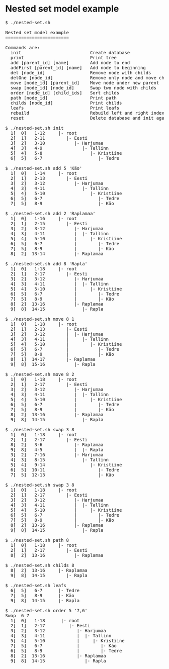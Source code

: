Nested set model example
========================


<pre>
$ ./nested-set.sh

Nested set model example
========================

Commands are:
  init                          Create database
  print                         Print tree
  add [parent_id] [name]        Add node to end
  addFirst [parent_id] [name]   Add node to beginning
  del [node_id]                 Remove node with childs
  delOne [node_id]              Remove only node and move childs under parent
  move [node_id] [parent_id]    Move node under new parent
  swap [node_id] [node_id]      Swap two node with childs
  order [node_id] [child_ids]   Sort childs
  path [node_id]                Print path
  childs [node_id]              Print childs
  leafs                         Print leafs
  rebuild                       Rebuild left and right indexes
  reset                         Delete database and init again

$ ./nested-set.sh init
  1[  0]   1-12     |- root
  2[  1]   2-11        |- Eesti
  3[  2]   3-10           |- Harjumaa
  4[  3]   4-9               |- Tallinn
  5[  4]   5-8                  |- Kristiine
  6[  5]   6-7                     |- Tedre

$ ./nested-set.sh add 5 'Käo'
  1[  0]   1-14     |- root
  2[  1]   2-13        |- Eesti
  3[  2]   3-12           |- Harjumaa
  4[  3]   4-11              |- Tallinn
  5[  4]   5-10                 |- Kristiine
  6[  5]   6-7                     |- Tedre
  7[  5]   8-9                     |- Käo

$ ./nested-set.sh add 2 'Raplamaa'
  1[  0]   1-16     |- root
  2[  1]   2-15        |- Eesti
  3[  2]   3-12           |- Harjumaa
  4[  3]   4-11           |  |- Tallinn
  5[  4]   5-10           |     |- Kristiine
  6[  5]   6-7            |        |- Tedre
  7[  5]   8-9            |        |- Käo
  8[  2]  13-14           |- Raplamaa

$ ./nested-set.sh add 8 'Rapla'
  1[  0]   1-18     |- root
  2[  1]   2-17        |- Eesti
  3[  2]   3-12           |- Harjumaa
  4[  3]   4-11           |  |- Tallinn
  5[  4]   5-10           |     |- Kristiine
  6[  5]   6-7            |        |- Tedre
  7[  5]   8-9            |        |- Käo
  8[  2]  13-16           |- Raplamaa
  9[  8]  14-15              |- Rapla

$ ./nested-set.sh move 8 1
  1[  0]   1-18     |- root
  2[  1]   2-13        |- Eesti
  3[  2]   3-12        |  |- Harjumaa
  4[  3]   4-11        |     |- Tallinn
  5[  4]   5-10        |        |- Kristiine
  6[  5]   6-7         |           |- Tedre
  7[  5]   8-9         |           |- Käo
  8[  1]  14-17        |- Raplamaa
  9[  8]  15-16           |- Rapla

$ ./nested-set.sh move 8 2
  1[  0]   1-18     |- root
  2[  1]   2-17        |- Eesti
  3[  2]   3-12           |- Harjumaa
  4[  3]   4-11           |  |- Tallinn
  5[  4]   5-10           |     |- Kristiine
  6[  5]   6-7            |        |- Tedre
  7[  5]   8-9            |        |- Käo
  8[  2]  13-16           |- Raplamaa
  9[  8]  14-15              |- Rapla

$ ./nested-set.sh swap 3 8
  1[  0]   1-18     |- root
  2[  1]   2-17        |- Eesti
  8[  2]   3-6            |- Raplamaa
  9[  8]   4-5            |  |- Rapla
  3[  2]   7-16           |- Harjumaa
  4[  3]   8-15              |- Tallinn
  5[  4]   9-14                 |- Kristiine
  6[  5]  10-11                    |- Tedre
  7[  5]  12-13                    |- Käo

$ ./nested-set.sh swap 3 8
  1[  0]   1-18     |- root
  2[  1]   2-17        |- Eesti
  3[  2]   3-12           |- Harjumaa
  4[  3]   4-11           |  |- Tallinn
  5[  4]   5-10           |     |- Kristiine
  6[  5]   6-7            |        |- Tedre
  7[  5]   8-9            |        |- Käo
  8[  2]  13-16           |- Raplamaa
  9[  8]  14-15              |- Rapla

$ ./nested-set.sh path 8
  1[  0]   1-18     |- root
  2[  1]   2-17        |- Eesti
  8[  2]  13-16           |- Raplamaa

$ ./nested-set.sh childs 8
  8[  2]  13-16     |- Raplamaa
  9[  8]  14-15        |- Rapla

$ ./nested-set.sh leafs
  6[  5]   6-7      |- Tedre
  7[  5]   8-9      |- Käo
  9[  8]  14-15     |- Rapla

$ ./nested-set.sh order 5 '7,6'
Swap  6 7
  1[  0]   1-18      |- root
  2[  1]   2-17         |- Eesti
  3[  2]   3-12            |- Harjumaa
  4[  3]   4-11            |  |- Tallinn
  5[  4]   5-10            |     |- Kristiine
  7[  5]   6-7             |        |- Käo
  6[  5]   8-9             |        |- Tedre
  8[  2]  13-16            |- Raplamaa
  9[  8]  14-15               |- Rapla

</pre>

